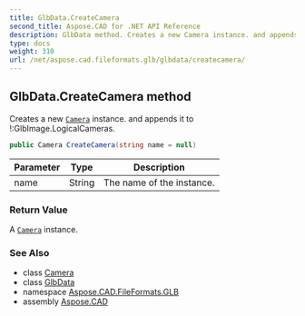 ```yaml
---
title: GlbData.CreateCamera
second_title: Aspose.CAD for .NET API Reference
description: GlbData method. Creates a new Camera instance. and appends it to GlbImage.LogicalCameras
type: docs
weight: 310
url: /net/aspose.cad.fileformats.glb/glbdata/createcamera/
---
```

## GlbData.CreateCamera method

Creates a new [`Camera`](../../camera/) instance. and appends it to !:GlbImage.LogicalCameras.

```csharp
public Camera CreateCamera(string name = null)
```

| Parameter | Type | Description |
| --- | --- | --- |
| name | String | The name of the instance. |

### Return Value

A [`Camera`](../../camera/) instance.

### See Also

* class [Camera](../../camera/)
* class [GlbData](../)
* namespace [Aspose.CAD.FileFormats.GLB](../../../aspose.cad.fileformats.glb/)
* assembly [Aspose.CAD](../../../)



